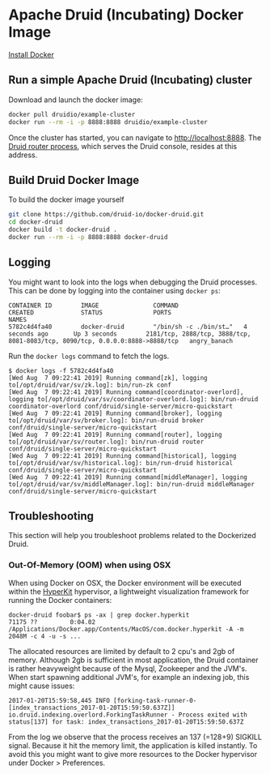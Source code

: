 # Apache Druid (Incubating) Docker Image

[Install Docker](https://docs.docker.com/install/)

## Run a simple Apache Druid (Incubating) cluster

Download and launch the docker image:
```sh
docker pull druidio/example-cluster
docker run --rm -i -p 8888:8888 druidio/example-cluster
```

Once the cluster has started, you can navigate to [http://localhost:8888](http://localhost:8888). The [Druid router process](../development/router.html), which serves the Druid console, resides at this address.

## Build Druid Docker Image

To build the docker image yourself

```sh
git clone https://github.com/druid-io/docker-druid.git
cd docker-druid
docker build -t docker-druid .
docker run --rm -i -p 8888:8888 docker-druid
```

## Logging

You might want to look into the logs when debugging the Druid processes. This can be done by logging into the container using `docker ps`:
```
CONTAINER ID        IMAGE               COMMAND                  CREATED             STATUS              PORTS                                                                           NAMES
5782c4d4fa40        docker-druid        "/bin/sh -c ./bin/st…"   4 seconds ago       Up 3 seconds        2181/tcp, 2888/tcp, 3888/tcp, 8081-8083/tcp, 8090/tcp, 0.0.0.0:8888->8888/tcp   angry_banach
```

Run the `docker logs` command to fetch the logs.

```
$ docker logs -f 5782c4d4fa40
[Wed Aug  7 09:22:41 2019] Running command[zk], logging to[/opt/druid/var/sv/zk.log]: bin/run-zk conf
[Wed Aug  7 09:22:41 2019] Running command[coordinator-overlord], logging to[/opt/druid/var/sv/coordinator-overlord.log]: bin/run-druid coordinator-overlord conf/druid/single-server/micro-quickstart
[Wed Aug  7 09:22:41 2019] Running command[broker], logging to[/opt/druid/var/sv/broker.log]: bin/run-druid broker conf/druid/single-server/micro-quickstart
[Wed Aug  7 09:22:41 2019] Running command[router], logging to[/opt/druid/var/sv/router.log]: bin/run-druid router conf/druid/single-server/micro-quickstart
[Wed Aug  7 09:22:41 2019] Running command[historical], logging to[/opt/druid/var/sv/historical.log]: bin/run-druid historical conf/druid/single-server/micro-quickstart
[Wed Aug  7 09:22:41 2019] Running command[middleManager], logging to[/opt/druid/var/sv/middleManager.log]: bin/run-druid middleManager conf/druid/single-server/micro-quickstart
```

## Troubleshooting

This section will help you troubleshoot problems related to the Dockerized Druid.

### Out-Of-Memory (OOM) when using OSX

When using Docker on OSX, the Docker environment will be executed within the [HyperKit](https://github.com/docker/hyperkit) hypervisor, a lightweight visualization framework for running the Docker containers:
```
docker-druid foobar$ ps -ax | grep docker.hyperkit
71175 ??         0:04.02 /Applications/Docker.app/Contents/MacOS/com.docker.hyperkit -A -m 2048M -c 4 -u -s ...
```

The allocated resources are limited by default to 2 cpu's and 2gb of memory. Although 2gb is sufficient in most application, the Druid container is rather heavyweight because of the Mysql, Zookeeper and the JVM's. When start spawning additional JVM's, for example an indexing job, this might cause issues:
```
2017-01-20T15:59:58,445 INFO [forking-task-runner-0-[index_transactions_2017-01-20T15:59:50.637Z]] io.druid.indexing.overlord.ForkingTaskRunner - Process exited with status[137] for task: index_transactions_2017-01-20T15:59:50.637Z
```
From the log we observe that the process receives an 137 (=128+9) SIGKILL signal. Because it hit the memory limit, the application is killed instantly. To avoid this you might want to give more resources to the Docker hypervisor under Docker > Preferences.
